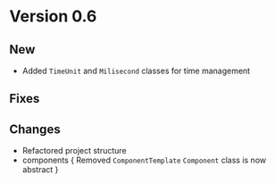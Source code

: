 # Version 0.6

## New
- Added `TimeUnit` and `Milisecond` classes for time management

## Fixes

## Changes
- Refactored project structure
- components { 
    Removed `ComponentTemplate`
    `Component` class is now abstract
}